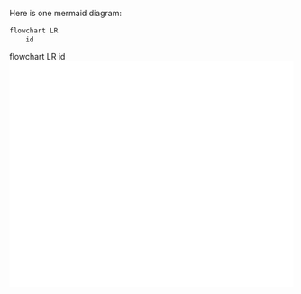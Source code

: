 <script src="https://cdn.jsdelivr.net/npm/mermaid/dist/mermaid.min.js"></script>
Here is one mermaid diagram:

```mermaid
flowchart LR
    id
```

<div class="mermaid">
flowchart LR
    id
</div>

<script>
    var config = {
        startOnLoad: true,
        theme: 'forest',
        flowchart: {
            useMaxWidth: false,
            htmlLabels: true
        }
    };
    mermaid.initialize(config);
    // mermaid.init(undefined, 'pre[lang=mermaid] > code')
    mermaid.init(undefined, 'pre > code')
</script>

<a href="https://github.com/magne/nextjs-blog/blob/main/header.svg">
  <img src="header.svg" width="800" height="400" alt="Click to see the source">
</a>
